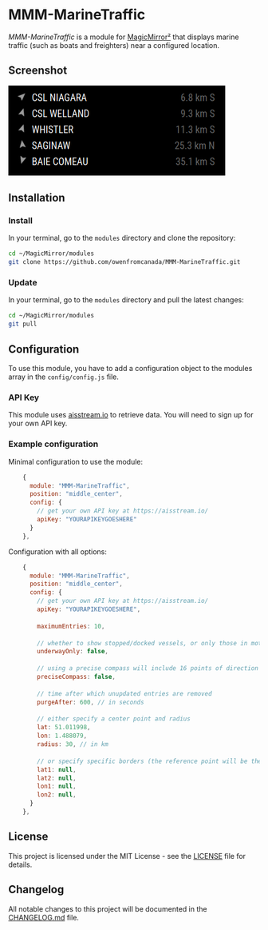 # MMM-MarineTraffic

*MMM-MarineTraffic* is a module for [MagicMirror²](https://github.com/MagicMirrorOrg/MagicMirror) that displays marine traffic (such as boats and freighters) near a configured location.

## Screenshot

![Example of MMM-MarineTraffic](./screenshot.png)

## Installation

### Install

In your terminal, go to the `modules` directory and clone the repository:

```bash
cd ~/MagicMirror/modules
git clone https://github.com/owenfromcanada/MMM-MarineTraffic.git
```

### Update

In your terminal, go to the `modules` directory and pull the latest changes:

```bash
cd ~/MagicMirror/modules
git pull
```

## Configuration

To use this module, you have to add a configuration object to the modules array in the `config/config.js` file.

### API Key

This module uses [aisstream.io](https://aisstream.io/) to retrieve data.  You will need to sign up for your own API key.

### Example configuration

Minimal configuration to use the module:

```js
    {
      module: "MMM-MarineTraffic",
      position: "middle_center",
      config: {
        // get your own API key at https://aisstream.io/
        apiKey: "YOURAPIKEYGOESHERE"
      }
    },
```

Configuration with all options:

```js
    {
      module: "MMM-MarineTraffic",
      position: "middle_center",
      config: {
        // get your own API key at https://aisstream.io/
        apiKey: "YOURAPIKEYGOESHERE",

        maximumEntries: 10,

        // whether to show stopped/docked vessels, or only those in motion
        underwayOnly: false,

        // using a precise compass will include 16 points of direction (e.g., NNW), otherwise use only 8 points
        preciseCompass: false,

        // time after which unupdated entries are removed
        purgeAfter: 600, // in seconds

        // either specify a center point and radius
        lat: 51.011998,
        lon: 1.488079,
        radius: 30, // in km

        // or specify specific borders (the reference point will be the center of this area)
        lat1: null,
        lat2: null,
        lon1: null,
        lon2: null,
      }
    },
```

## License

This project is licensed under the MIT License - see the [LICENSE](./LICENSE.md) file for details.

## Changelog

All notable changes to this project will be documented in the [CHANGELOG.md](./CHANGELOG.md) file.
